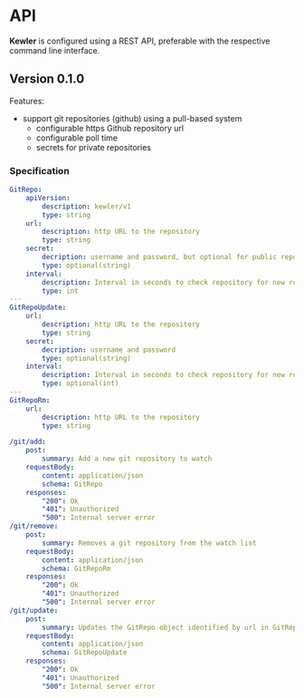 # API

**Kewler** is configured using a REST API, preferable with the respective command line interface.  

## Version 0.1.0

Features:

- support git repositories (github) using a pull-based system
  - configurable https Github repository url
  - configurable poll time
  - secrets for private repositories

### Specification

```yaml
GitRepo:
    apiVersion:
        description: kewler/v1
        type: string
    url: 
        description: http URL to the repository 
        type: string
    secret:
        decription: username and password, but optional for public repositories
        type: optional(string)
    interval: 
        description: Interval in seconds to check repository for new releases
        type: int
---
GitRepoUpdate:
    url: 
        description: http URL to the repository 
        type: string
    secret:
        decription: username and password
        type: optional(string)
    interval: 
        description: Interval in seconds to check repository for new releases
        type: optional(int)
---
GitRepoRm:
    url: 
        description: http URL to the repository
        type: string
```

```yaml
/git/add:
    post:
        summary: Add a new git repository to watch
    requestBody:
        content: application/json
        schema: GitRepo
    responses:
        "200": Ok
        "401": Unauthorized
        "500": Internal server error
/git/remove:
    post:
        summary: Removes a git repository from the watch list
    requestBody:
        content: application/json
        schema: GitRepoRm
    responses:
        "200": Ok
        "401": Unauthorized
        "500": Internal server error
/git/update:
    post:  
        summary: Updates the GitRepo object identified by url in GitRepoUpdate
    requestBody:    
        content: application/json
        schema: GitRepoUpdate
    responses: 
        "200": Ok
        "401": Unauthorized
        "500": Internal server error
```
